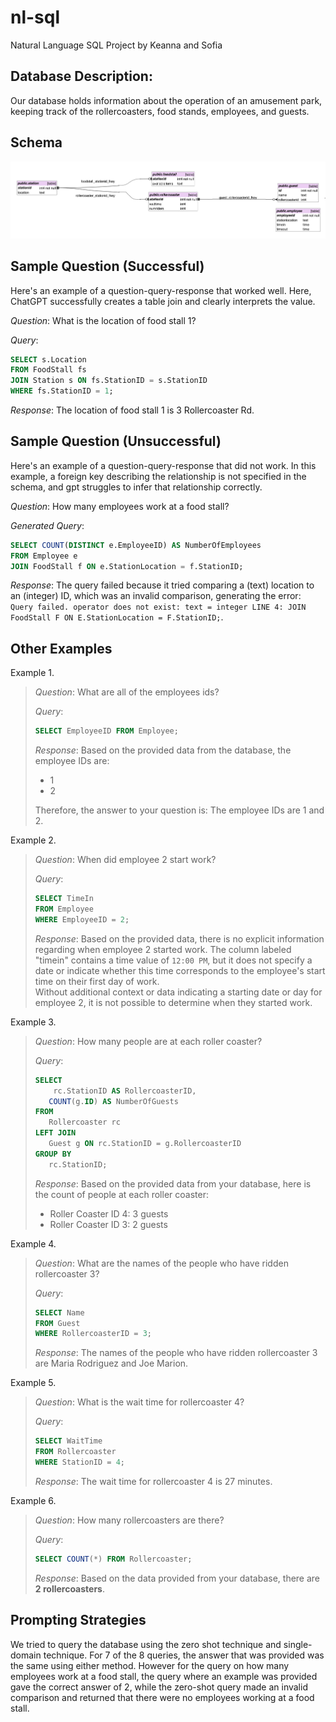 # nl-sql
Natural Language SQL Project by Keanna and Sofia

## Database Description:
Our database holds information about the operation of an amusement park, keeping track of the rollercoasters, food stands, employees, and guests.

## Schema
![Schema](resources/schema.png "Picture of schema")

## Sample Question (Successful)
Here's an example of a question-query-response that worked well. Here, ChatGPT successfully creates a table join and clearly interprets the value.

*Question*: What is the location of food stall 1?

*Query*:
```sql
SELECT s.Location
FROM FoodStall fs
JOIN Station s ON fs.StationID = s.StationID
WHERE fs.StationID = 1;
```

*Response*: The location of food stall 1 is 3 Rollercoaster Rd.

## Sample Question (Unsuccessful)
Here's an example of a question-query-response that did not work. In this example, a foreign key describing the relationship is not specified in the schema, and gpt struggles to infer that relationship correctly.

*Question*: 
How many employees work at a food stall?

*Generated Query*:
```sql
SELECT COUNT(DISTINCT e.EmployeeID) AS NumberOfEmployees
FROM Employee e
JOIN FoodStall f ON e.StationLocation = f.StationID;
```

*Response*:
The query failed because it tried comparing a (text) location to an (integer) ID, which was an invalid comparison, generating the error: `Query failed. operator does not exist: text = integer
LINE 4: JOIN FoodStall F ON E.StationLocation = F.StationID;`.

## Other Examples

Example 1.
> *Question*: What are all of the employees ids?
>
> *Query*:
> ```sql
> SELECT EmployeeID FROM Employee;
> ```
> 
> *Response*: Based on the provided data from the database, the employee IDs are:
>
> - 1
> - 2
>
> Therefore, the answer to your question is: The employee IDs are 1 and 2.

Example 2.
> *Question*: When did employee 2 start work?
> 
> *Query*:
> ```sql
> SELECT TimeIn 
> FROM Employee 
> WHERE EmployeeID = 2;
> ```
> 
> *Response*:  Based on the provided data, there is no explicit information regarding when employee 2 started work. The column labeled "timein" contains a time value of `12:00 PM`, but it does not specify a date or indicate whether this time corresponds to the employee's start time on their first day of work.   
> Without additional context or data indicating a starting date or day for employee 2, it is not possible to determine when they started work.

Example 3. 
> *Question*: How many people are at each roller coaster?
> 
> *Query*:
> ```sql
> SELECT 
>     rc.StationID AS RollercoasterID, 
>    COUNT(g.ID) AS NumberOfGuests
> FROM 
>    Rollercoaster rc
>LEFT JOIN 
>    Guest g ON rc.StationID = g.RollercoasterID
>GROUP BY 
>    rc.StationID;
> ```
> 
> *Response*: Based on the provided data from your database, here is the count of people at each roller coaster:
>
> - Roller Coaster ID 4: 3 guests
> - Roller Coaster ID 3: 2 guests

Example 4. 
> *Question*: What are the names of the people who have ridden rollercoaster 3?
> 
> *Query*:
> ```sql
> SELECT Name
> FROM Guest
> WHERE RollercoasterID = 3;
> ```
> 
> *Response*: The names of the people who have ridden rollercoaster 3 are Maria Rodriguez and Joe Marion.

Example 5. 
> *Question*: What is the wait time for rollercoaster 4?
> 
> *Query*:
> ```sql
> SELECT WaitTime 
> FROM Rollercoaster 
> WHERE StationID = 4;
> ```
> 
> *Response*: The wait time for rollercoaster 4 is 27 minutes.

Example 6. 
> *Question*: How many rollercoasters are there?
> 
> *Query*:
> ```sql
> SELECT COUNT(*) FROM Rollercoaster;
> ```
> 
> *Response*: Based on the data provided from your database, there are **2 rollercoasters**.

## Prompting Strategies
We tried to query the database using the zero shot technique and single-domain technique. For 7 of the 8 queries, the answer that was provided was the same using either method. However for the query on how many employees work at a food stall, the query where an example was provided gave the correct answer of 2, while the zero-shot query made an invalid comparison and returned that there were no employees working at a food stall. 

